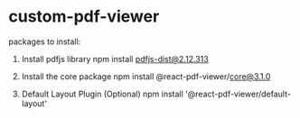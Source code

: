 # custom-pdf-viewer

packages to install:

1. Install pdfjs library
npm install pdfjs-dist@2.12.313

2. Install the core package
npm install @react-pdf-viewer/core@3.1.0

3. Default Layout Plugin (Optional)
npm install '@react-pdf-viewer/default-layout'
